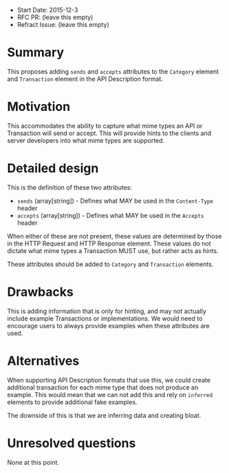 - Start Date: 2015-12-3
- RFC PR: (leave this empty)
- Refract Issue: (leave this empty)

# Summary

This proposes adding `sends` and `accepts` attributes to the `Category` element
and `Transaction` element in the API Description format.

# Motivation

This accommodates the ability to capture what mime types an API or Transaction
will send or accept. This will provide hints to the clients and server
developers into what mime types are supported.

# Detailed design

This is the definition of these two attributes:

- `sends` (array[string]) - Defines what MAY be used in the `Content-Type` header
- `accepts` (array[string]) - Defines what MAY be used in the `Accepts` header

When either of these are not present, these values are determined by those in
the HTTP Request and HTTP Response element. These values do not dictate what
mime types a Transaction MUST use, but rather acts as hints.

These attributes should be added to `Category` and `Transaction` elements.

# Drawbacks

This is adding information that is only for hinting, and may not actually
include example Transactions or implementations. We would need to encourage
users to always provide examples when these attributes are used.

# Alternatives

When supporting API Description formats that use this, we could create
additional transaction for each mime type that does not produce an example.
This would mean that we can not add this and rely on `inferred` elements to
provide additional fake examples.

The downside of this is that we are inferring data and creating bloat.

# Unresolved questions

None at this point.
